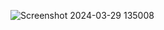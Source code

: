 ![Screenshot 2024-03-29 135008](https://github.com/LizabelDionson/MemoryCardGame_MidtermProject/assets/157567466/398d08a9-0b63-4171-a640-27ef6d8e3b5e)
